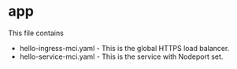 # app

This file contains
* hello-ingress-mci.yaml - This is the global HTTPS load balancer.
* hello-service-mci.yaml - This is the service with Nodeport set.
